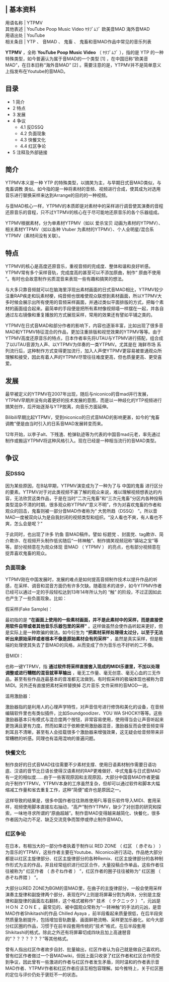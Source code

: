 |  **基本资料**  
---  
用语名称  |  YTPMV   
其他表述  |  YouTube Poop Music Video  ﾔﾀﾌﾟﾑﾌﾞ  欧美音MAD  海外音MAD   
用语出处  |  YouTube   
相关条目  |  YTP  、  音MAD  、  鬼畜  、  鬼畜和音MAD作品中常见的音乐列表   
  
**YTPMV** ，全称 **YouTube Poop Music Video** （  ﾔﾀﾌﾟﾑﾌﾞ  ），指的是  YTP
的一种特殊类型，如今普遍认为属于音MAD的一个类型  [1]  ，在中国旧称“欧美音MAD”，在日本旧称“海外音MAD”  [2]
。需要注意的是，YTPMV并不是简单意义上指发布在Youtube的音MAD。

##  目录

  * 1  简介 
  * 2  特点 
  * 3  发展 
  * 4  争议 
    * 4.1  反DSSQ 
    * 4.2  负面现象 
    * 4.3  快餐文化 
    * 4.4  红区争论 
  * 5  注释及外部链接 

##  简介

YTPMV本义是一种  YTP  的特殊类型，以搞笑为主，与早期日式音MAD类似，与  鬼畜调教
类似。如今指的是一种将素材的音频、视频进行合成，使其成为对选用音乐进行替换采样来达到Arrange的目的的一种视频。

与音MAD核心一样，YTPMV的本质即是对素材中的采样进行调音使其演奏的音程还原音乐的音程，只不过YTPMV的核心在于尽可能地还原音乐的各个乐器组成。

YTPMV根据素材，分为单素材YTPMV（如以  爱杀宝贝  动画为素材的YTPMV）、相关素材YTPMV（如以各种  Vtuber
为素材的YTPMV）、个人全明星/混合系YTPMV（素材间没有关联）。

##  特点

YTPMV的核心是高度还原音乐，重视音频的完成度、整体和谐和良好听感。YTPMV常有多个采样音轨，完成度高的甚至可以不添加原曲，制作“  原曲不使用
”。有时也会故意制作劣质混音来表现一些有趣和搞笑的想法。

与大多只靠音频就可以在脑海里浮现出素材画面的日式音MAD相比，YTPMV较少注重RAP疾走和玩素材梗，纯音频也很难使观众联想到素材画面，所以YTPMV大多时候会展示出所有使用的音频采样画面，并通过类似平面排版的方式，把每个素材的画面组合起来。最简单的手段便是把所有素材像视频墙一样摆在一起，并各自通过左右镜像和重复播放的方式展现采样，常用的效果还有譬如平铺之类的。

YTPMV在日式音MAD和部分作者的影响下，内容也逐渐丰富，比如出现了很多音MAD和YTPMV特征混合的作品，更加注重排版和视觉效果的YTPMV等等。由于YTPMV高度还原音乐的特点，日本作者率先将UTAU与YTPMV进行搭配，组合成了以UTAU音源为人声、以YTPMV为伴奏的一类YTPMV。尤其是在
海鲜市场
系列流行后，这种制作方式变得更加流行，加入人声使YTPMV更容易被普通观众所理解和接受，因此有着人声的YTPMV尽管往往难度更高，但也质量更高、更受喜爱。

##  发展

最早被定义的YTPMV在2007年出现，随后与niconico的音mad并行发展，YTPMV早期并没有向着更好的技术发展的意图，而是以一种歧化的YTP视频进行搞笑创作，后开始逐渐与YTP脱离，向音乐方面延伸。

Bilibili早期比起YTPMV，受到niconico的日式音MAD的影响更甚，如今的“鬼畜调教”便是由当时引入的日系音MAD发展转变而来。

12年开始，以李子alt、下残渣、枪弹轨迹等为代表的中国音mad元老，率先通过制作或搬运YTPMV将这种风格引入。现在已经是一种相当流行的音MAD类型。

##  争议

###  反DSSQ

因为某些原因，在B站早期，YTPMV演变成为了一种为了与  中国的鬼畜
进行区分的要素。YTPMV对于对此类视频不甚了解的观众来说，难以理解视频想表达的内容，无法欣赏这类作品，于是在当时“二次元鬼畜”和“三次元鬼畜”分区内各种投稿类型混杂不清的时期，很多观众称YTPMV“意义不明”，作为对喜欢鬼畜的作者和观众的回击，鬼畜则被一部分音MAD作者称为“
大势所趋（DSSQ）  ”。所以音MAD一度被双向认为是自我封闭的视频类型和组织。“没人看也不爽，有人看也不爽，怎么会是呢？”

于此同时，也出现了许多  钓鱼  音MAD稿件。譬如  标题党
、封面党、tag欺诈、简介欺诈、在视频开头制作低劣随后“一转神触”、制作搞笑视频冠称“镇站之宝”等等。部分视频意在为观众体现  音MAD  （  YTPMV
）  的亮点，也有部分视频意在捉弄喜欢鬼畜的观众。

###  负面现象

YTPMV刚在中国发展时，发展的难点是如何提高音频制作技术以提升作品的听感，在采样、调音和混音方面仍有许多欠缺。随着技术的进步，如今YTPMV作者已经可以通过一定的手段轻松达到13年14年所认为的
“触”  的阶段，不过正因如此也产生了一些负面现象。比如：

假采样(Fake Sample)：

最初指的是 **“在画面上使用的一些素材画面，并不是此素材中的采样，而是直接使用软件自带或者其他音乐乐器包里的采样”**
。这样做虽然会使作品听起来更好，但是实际上是一种欺骗的做法。如今衍生为
**“把素材采样处理得太过分，以至于无法听出来原始采样或者根本不像是原始素材会有的采样”**
，虽然是真实采样，但是极端的处理使其失去了音MAD的风格，从而变成了作为音乐也不好听的二不像。

音MIDI：

也称一键YTPMV，指 **通过软件将采样直接套入现成的MIDI乐谱里，不加以处理调整或进行糟糕的混音就草草输出**
，毫无工作量、毫无创意、毫无心血的三无作品，甚至有些作品连最基本的音准都无法做到。有时假采样的极端体现也被称为音MIDI。另外还有直接把素材采样替换掉
芯片音乐  文件采样的音MOD一说。

滥用激励器：

激励器指的是利用人的心理声学特性，对声音信号进行修饰和美化的设备，在音频编辑软件里也有类似插件，比如Soundgoodizer、YOU WA
SHOCK!!等等。这些激励器基本只有模式与混合度两个按钮，非常容易使用，使用得当会让声音听起来更饱满且更有力度。然而如果过于依赖使用激励器混音，激励器反而会使音频变得刺耳且不清晰，甚至有人会挂载很多个激励器来增强效果，这无疑会给音频带来非常糟糕的听感。同理也有滥用混响的普遍问题。

###  快餐文化

制作良好的日式音MAD往往需要不少素材支撑、使用日语素材制作需要日语功底、汉语的音节比日语长使得汉语素材的RAP更难做好、中式鬼畜与日式音MAD有一定的相似度……由于一些客观原因和主观原因，大部分中国音MAD作者更偏向于制作YTPMV。YTPMV本身的工序虽然复杂，但却可以通过软件和脚本大幅缩减工作量和省去重复工作，这种“简便”或许也是原因之一。

这样导致的结果是，很多中国作者往往熟练使用FL等音乐软件导入MIDI、套用采样，视频使用脚本直接左右抽动，“高产”制作YTPMV，缺少了对创意的研究和探索，一味地寻求所谓的“原曲超越”。制作音MAD变得越来越简化、快餐化，很多作者因为动力不足、缺乏交流竞争而暂停或停止制作音MAD。

###  红区争论

在日本，有相当大的一部分作者执着于制作以  RED ZONE  （  红区  （  赤ぞね  ）
）为音乐的YTPMV，这些作者主要在Youtube、Niconico进行活动，作品绝大部分都是以红区主旋律部分、红区主旋律部分的各种Remix、红区主旋律部分的各种制作形式为主的作品，并且经常组织进行红区合作，大量投稿合作单品，这些作者往往被称为“
红区作者  （  赤ぞね作者  ）  ”，红区作者的圈子往往被称为“  红区圈  （  赤ぞね界隈  ）  ”。

大部分以RED
ZONE为BGM的音MAD里，在曲子的主旋律部分，一般会使用采样演奏主旋律和副旋律两个部分，表现在PV上则是将屏幕分割为两块，分别是主旋律和副旋律的画面左右翻转，这个格式被称作“
技术  （  テクニック  ）  ”，元凶是  ＨＯＮ ＺＯＮＥ
。最常见的、被中国观众常称为“一转神触”的手法的元凶，是音MAD作者Shikitashi的作品  Chilled Ayaya
，前半段看起来质量很低，在后半段突然质量急剧提升，包括增加音轨数量、画面鲜艳流畅、采样更加乐器化。如今大部分红区圈的作品，习惯于在前半段套用传统的“技术”格式，在后半段套用Shikitashi的格式。除此之外还有将屏幕切成四块且加上高速琶音的“？？？？？？？”等其他格式。

曾有人指出红区作者故步自封、批量输出，红区作者认为自己就是做自己喜欢的。曾有红区作者做过一个音MADwiki，但因上面只收录了红区作者和红区合作而受到争议，因此曾有一些激进的作者与红区作者发生矛盾，同时温和的作者表示音MAD作者、YTPMV作者和红区作者应该互相包容理解。如今推特上，关于红区圈的定位与评价仍处于褒贬不一的状态。